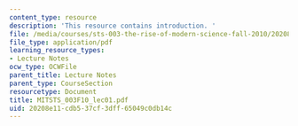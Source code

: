 ```yaml
---
content_type: resource
description: 'This resource contains introduction. '
file: /media/courses/sts-003-the-rise-of-modern-science-fall-2010/20208e11cdb537cf3dff65049c0db14c_MITSTS_003F10_lec01.pdf
file_type: application/pdf
learning_resource_types:
- Lecture Notes
ocw_type: OCWFile
parent_title: Lecture Notes
parent_type: CourseSection
resourcetype: Document
title: MITSTS_003F10_lec01.pdf
uid: 20208e11-cdb5-37cf-3dff-65049c0db14c
---
```

